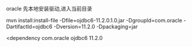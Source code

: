 oracle 先本地安装驱动,进入当前目录


mvn install:install-file -Dfile=ojdbc6-11.2.0.1.0.jar -DgroupId=com.oracle -DartifactId=ojdbc6 -Dversion=11.2.0 -Dpackaging=jar



<dependency
    <groupId>com.oracle</groupId>
    <artifactId>ojdbc6</artifactId>
    <version>11.2.0</version>
</dependency>

